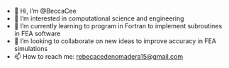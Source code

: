 - 👋 Hi, I’m @BeccaCee
- 👀 I’m interested in computational science and engineering 
- 🌱 I’m currently learning to program in Fortran to implement subroutines in FEA software
- 💞️ I’m looking to collaborate on new ideas to improve accuracy in FEA simulations 
- 📫 How to reach me: rebecacedenomadera15@gmail.com

<!---
BeccaCee/BeccaCee is a ✨ special ✨ repository because its `README.md` (this file) appears on your GitHub profile.
You can click the Preview link to take a look at your changes.
--->
